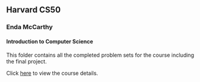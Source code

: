 ## Harvard CS50
### Enda McCarthy
#### Introduction to Computer Science

This folder contains all the completed problem sets for the course including the final project.

Click [here](https://courses.edx.org/courses/course-v1:HarvardX+CS50+X/course/) to view the course details.
